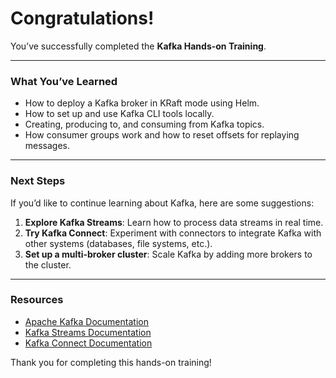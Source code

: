 # Congratulations!

You’ve successfully completed the **Kafka Hands-on Training**.

---

### What You’ve Learned
- How to deploy a Kafka broker in KRaft mode using Helm.
- How to set up and use Kafka CLI tools locally.
- Creating, producing to, and consuming from Kafka topics.
- How consumer groups work and how to reset offsets for replaying messages.

---

### Next Steps
If you’d like to continue learning about Kafka, here are some suggestions:
1. **Explore Kafka Streams**: Learn how to process data streams in real time.
2. **Try Kafka Connect**: Experiment with connectors to integrate Kafka with other systems (databases, file systems, etc.).
3. **Set up a multi-broker cluster**: Scale Kafka by adding more brokers to the cluster.

---

### Resources
- [Apache Kafka Documentation](https://kafka.apache.org/documentation/)
- [Kafka Streams Documentation](https://kafka.apache.org/documentation/streams/)
- [Kafka Connect Documentation](https://kafka.apache.org/documentation/#connect)

Thank you for completing this hands-on training!
